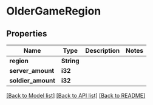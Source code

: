# OlderGameRegion

## Properties

Name | Type | Description | Notes
------------ | ------------- | ------------- | -------------
**region** | **String** |  | 
**server_amount** | **i32** |  | 
**soldier_amount** | **i32** |  | 

[[Back to Model list]](../README.md#documentation-for-models) [[Back to API list]](../README.md#documentation-for-api-endpoints) [[Back to README]](../README.md)


